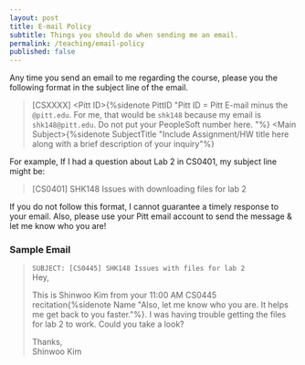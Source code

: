 ```yaml
---
layout: post
title: E-mail Policy
subtitle: Things you should do when sending me an email.
permalink: /teaching/email-policy
published: false
---
```


Any time you send an email to me regarding the course, please you the following format in the subject line of the email.

> [CSXXXX] \<Pitt ID\>{%sidenote PittID "Pitt ID = Pitt E-mail minus the `@pitt.edu`. For me, that would be `shk148` because my email is `shk148@pitt.edu`. Do not put your PeopleSoft number here.
> "%} \<Main Subject\>{%sidenote SubjectTitle "Include Assignment/HW title here along with a brief description of your inquiry"%}

For example, If I had a question about Lab 2 in CS0401, my subject line might be:

> [CS0401] SHK148 Issues with downloading files for lab 2

If you do not follow this format, I cannot guarantee a timely response to your email.
Also, please use your Pitt email account to send the message & let me know who you are!

### Sample Email

> `SUBJECT: [CS0445] SHK148 Issues with files for lab 2`  
> Hey,
>
> This is Shinwoo Kim from your 11:00 AM CS0445 recitation{%sidenote Name "Also, let me know who you are. It helps me get back to you faster."%}. I was having trouble getting the files for lab 2 to work. Could you take a look?
>
> Thanks,  
> Shinwoo Kim  

